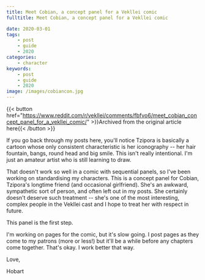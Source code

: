 ```yaml
---
title: Meet Cobian, a concept panel for a Vekllei comic
fulltitle: Meet Cobian, a concept panel for a Vekllei comic

date: 2020-03-01
tags:
    - post
    - guide
    - 2020
categories:
    - character
keywords:
    - post
    - guide
    - 2020
image: /images/cobiancon.jpg
---
```

{{< button href="https://www.reddit.com/r/vekllei/comments/fbfvo6/meet_cobian_concept_panel_for_a_vekllei_comic/" >}}Archived from the original article here{{< /button >}}

If you go back through my posts here, you'll notice Tzipora is basically a cartoon whose only consistent characteristic is her iconography -- her hair fountain, bangs, round head and big smile. This isn't really intentional. I'm just an amateur artist who is still learning to draw.

That doesn't work so well in a comic with sequential panels, so I've been working on standardising my characters. This is a concept panel for Cobian, Tzipora's longtime friend (and occasional girlfriend). She's an awkward, sympathetic sort of person, and often left out in my posts. She certainly doesn't deserve such treatment -- she's one of the most interesting, complex people in the Vekllei cast and I hope to treat her with respect in future.

This panel is the first step.

I'm working on pages for the comic, but it's slow going. I post pages as they come to my patrons (more or less!) but it'll be a while before any chapters come together. That's okay. I work better that way.

Love,

Hobart

